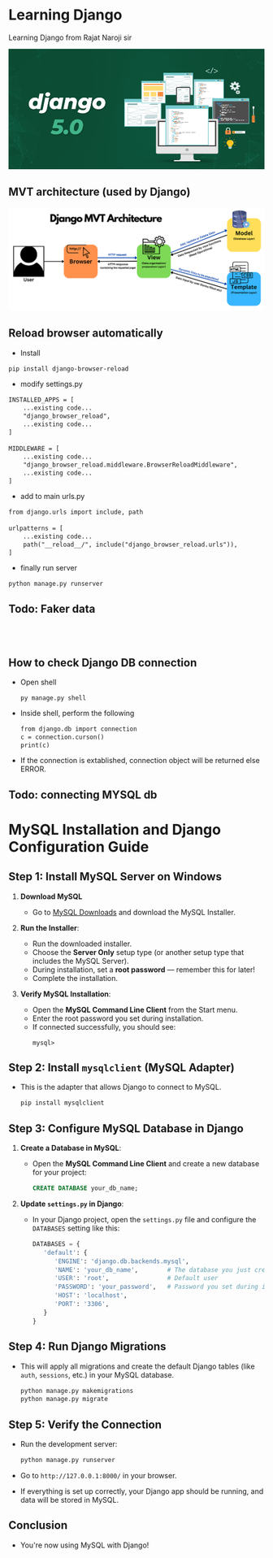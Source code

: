 # Learning Django

Learning Django from Rajat Naroji sir

![](./Django%205.png)

## MVT architecture (used by Django)
![](./MVTdiagram.png)

## Reload browser automatically

- Install

```batch
pip install django-browser-reload
```

- modify settings.py

```django
INSTALLED_APPS = [
    ...existing code...
    "django_browser_reload",
    ...existing code...
]

MIDDLEWARE = [
    ...existing code...
    "django_browser_reload.middleware.BrowserReloadMiddleware",
    ...existing code...
]
```

- add to main urls.py

```django
from django.urls import include, path

urlpatterns = [
    ...existing code...
    path("__reload__/", include("django_browser_reload.urls")),
]
```

- finally run server

```python
python manage.py runserver
```

## Todo: Faker data

<br><br>

## How to check Django DB connection

- Open shell

   ```django
   py manage.py shell
   ```
- Inside shell, perform the following

   ```
   from django.db import connection
   c = connection.curson()
   print(c)
   ```
- If the connection is extablished, connection object will be returned else ERROR.

## Todo: connecting MYSQL db

# MySQL Installation and Django Configuration Guide

## Step 1: Install MySQL Server on Windows

1. **Download MySQL**
   - Go to [MySQL Downloads](https://dev.mysql.com/downloads/installer/) and download the MySQL Installer.

2. **Run the Installer**:
   - Run the downloaded installer.
   - Choose the **Server Only** setup type (or another setup type that includes the MySQL Server).
   - During installation, set a **root password** — remember this for later!
   - Complete the installation.

3. **Verify MySQL Installation**:
   - Open the **MySQL Command Line Client** from the Start menu.
   - Enter the root password you set during installation.
   - If connected successfully, you should see:
     ```
     mysql>
     ```

## Step 2: Install `mysqlclient` (MySQL Adapter)

- This is the adapter that allows Django to connect to MySQL.

   ```bash
   pip install mysqlclient
   ```

## Step 3: Configure MySQL Database in Django

1. **Create a Database in MySQL**:

   - Open the **MySQL Command Line Client** and create a new database for your project:
     
      ```sql
      CREATE DATABASE your_db_name;
      ```

2. **Update `settings.py` in Django**:

   - In your Django project, open the `settings.py` file and configure the `DATABASES` setting like this:

      ```python
      DATABASES = {
         'default': {
            'ENGINE': 'django.db.backends.mysql',
            'NAME': 'your_db_name',        # The database you just created
            'USER': 'root',                # Default user
            'PASSWORD': 'your_password',   # Password you set during installation
            'HOST': 'localhost',
            'PORT': '3306',
         }
      }
      ```

## Step 4: Run Django Migrations

- This will apply all migrations and create the default Django tables (like `auth`, `sessions`, etc.) in your MySQL database.

   ```bash
   python manage.py makemigrations
   python manage.py migrate
   ```

## Step 5: Verify the Connection

- Run the development server:

   ```bash
   python manage.py runserver
   ```

- Go to `http://127.0.0.1:8000/` in your browser.

- If everything is set up correctly, your Django app should be running, and data will be stored in MySQL.

## Conclusion

- You're now using MySQL with Django!